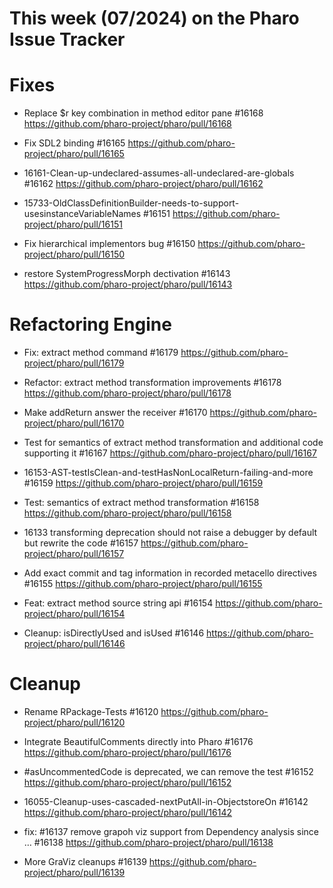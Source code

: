 # This week (07/2024) on the Pharo Issue Tracker


# Fixes

- Replace $r key combination in method editor pane #16168
	https://github.com/pharo-project/pharo/pull/16168
	
- Fix SDL2 binding #16165
	https://github.com/pharo-project/pharo/pull/16165
	
- 16161-Clean-up-undeclared-assumes-all-undeclared-are-globals #16162
	https://github.com/pharo-project/pharo/pull/16162
	
- 15733-OldClassDefinitionBuilder-needs-to-support-usesinstanceVariableNames #16151
	https://github.com/pharo-project/pharo/pull/16151
	
- Fix hierarchical implementors bug #16150
	https://github.com/pharo-project/pharo/pull/16150
	
- restore SystemProgressMorph dectivation #16143
	https://github.com/pharo-project/pharo/pull/16143


# Refactoring Engine

- Fix: extract method command #16179
	https://github.com/pharo-project/pharo/pull/16179

- Refactor: extract method transformation improvements #16178
	https://github.com/pharo-project/pharo/pull/16178
	
- Make addReturn answer the receiver #16170
	https://github.com/pharo-project/pharo/pull/16170

- Test for semantics of extract method transformation and additional code supporting it #16167
	https://github.com/pharo-project/pharo/pull/16167

- 16153-AST-testIsClean-and-testHasNonLocalReturn-failing-and-more #16159
	https://github.com/pharo-project/pharo/pull/16159
	
- Test: semantics of extract method transformation #16158
	https://github.com/pharo-project/pharo/pull/16158
	
- 16133 transforming deprecation should not raise a debugger by default but rewrite the code #16157
	https://github.com/pharo-project/pharo/pull/16157
	
- Add exact commit and tag information in recorded metacello directives #16155
	https://github.com/pharo-project/pharo/pull/16155
	
- Feat: extract method source string api #16154
	https://github.com/pharo-project/pharo/pull/16154
	
- Cleanup: isDirectlyUsed and isUsed #16146
	https://github.com/pharo-project/pharo/pull/16146


# Cleanup

- Rename RPackage-Tests #16120
	https://github.com/pharo-project/pharo/pull/16120
	
- Integrate BeautifulComments directly into Pharo #16176
	https://github.com/pharo-project/pharo/pull/16176
	
- #asUncommentedCode is deprecated, we can remove the test #16152
	https://github.com/pharo-project/pharo/pull/16152

- 16055-Cleanup-uses-cascaded-nextPutAll-in-ObjectstoreOn #16142
	https://github.com/pharo-project/pharo/pull/16142
	
- fix: #16137 remove grapoh viz support from Dependency analysis since … #16138
	https://github.com/pharo-project/pharo/pull/16138
	
- More GraViz cleanups #16139
	https://github.com/pharo-project/pharo/pull/16139
